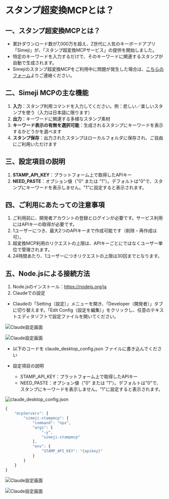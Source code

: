 # スタンプ超変換MCPとは？

## 一、スタンプ超変換MCPとは？

- 累計ダウンロード数が7,000万を超え、Z世代に人気のキーボードアプリ「Simeji」が、「スタンプ超変換MCPサービス」の提供を開始しました。
- 特定のキーワードを入力するだけで、そのキーワードに関連するスタンプが自動で生成されます。
- Simejiのスタンプ超変換MCPをご利用中に問題が発生した場合は、[こちらのフォーム](https://forms.gle/AtmXCXDXGCsXSNB1A)よりご連絡ください。

## 二、Simeji MCPの主な機能

1. **入力**：スタンプ利用コマンドを入力してください。例：悲しい／楽しいスタンプを使う（入力は日本語に限ります）
2. **出力**：キーワードに関連する多様なスタンプ素材
3. **キーワード表示の有無を選択可能**：生成されるスタンプにキーワードを表示するかどうかを選べます
4. **スタンプ保存**：出力されたスタンプはローカルフォルダに保存され、ご自由にご利用いただけます

## 三、設定項目の説明

1. **STAMP_API_KEY**：プラットフォーム上で取得したAPIキー
2. **NEED_PASTE**：オプション値（"0" または "1"）。デフォルトは"0"で、スタンプにキーワードを表示しません。"1"に設定すると表示されます。

## 四、ご利用にあたっての注意事項

1. ご利用前に、開発者アカウントの登録とログインが必要です。サービス利用にはAPIキーの取得が必要です。
2. 1ユーザーにつき、最大2つのAPIキーまで作成可能です（削除・再作成は可）。
3. 超変換MCP利用のリクエストの上限は、APIキーごとにではなくユーザー単位で管理されます。
4. 24時間あたり、1ユーザーにつきリクエストの上限は30回までとなります。

## 五、Node.jsによる接続方法

1. Node.jsのインストール：https://nodejs.org/ja
2. Claudeでの設定

- Claudeの「Setting（設定）」メニューを開き、「Developer（開発者）」タブに切り替えます。「Edit Config（設定を編集）」をクリックし、任意のテキストエディタソフトで設定ファイルを開いてください。

![Claude設定画面](https://d1yon1ba9a2ouz.cloudfront.net/static/wapplus/claude-settings-99a4145c.png)

![Claude設定画面](https://d1yon1ba9a2ouz.cloudfront.net/static/wapplus/claude-settings-2-e7c4874b.jpg)

- 以下のコードを claude_desktop_config.json ファイルに書き込んでください

- 設定項目の説明
  - STAMP_API_KEY：プラットフォーム上で取得したAPIキー
  - NEED_PASTE：オプション値（"0" または "1"）。デフォルトは"0"で、スタンプにキーワードを表示しません。"1"に設定すると表示されます。

![claude_desktop_config.json](https://d1yon1ba9a2ouz.cloudfront.net/static/wapplus/claude-settings-3-bebe1c15.jpg)

```javascript
{
    "mcpServers": {
        "simeji-stampmcp": {
            "command": "npx",
            "args": [
                "-y",
                "simeji-stampmcp"
            ],
            "env": {
                "STAMP_API_KEY": "{apikey}"
            }
        }
    }
}
```

![Claude設定画面](https://d1yon1ba9a2ouz.cloudfront.net/static/wapplus/claude-settings-4-18a38442.png)

![Claude設定画面](https://d1yon1ba9a2ouz.cloudfront.net/static/wapplus/claude-settings-5-97f034b7.png)
